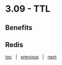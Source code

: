 # 3.09 - TTL



## Benefits




## Redis





[toc](0_table_of_contents.md) &nbsp; |  &nbsp; [previous](3_08_change_feed.md) &nbsp; | &nbsp; [next](3_10_spatial_support.md) &nbsp;

